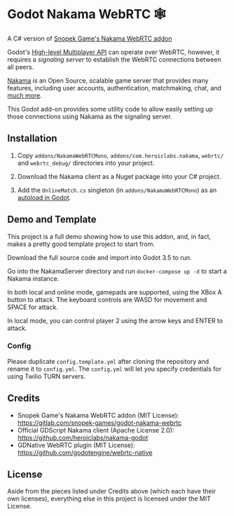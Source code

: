 # Godot Nakama WebRTC 🕸️

A C# version of [Snopek Game's Nakama WebRTC addon](https://gitlab.com/snopek-games/godot-nakama-webrtc)

Godot's [High-level Multiplayer API](https://docs.godotengine.org/en/stable/tutorials/networking/high_level_multiplayer.html)
can operate over WebRTC, however, it requires a _signaling server_ to establish
the WebRTC connections between all peers.

[Nakama](https://github.com/heroiclabs/nakama) is an Open Source, scalable game
server that provides many features, including user accounts, authentication,
matchmaking, chat, and [much more](https://heroiclabs.com/).

This Godot add-on provides some utility code to allow easily setting up those
connections using Nakama as the signaling server.

## Installation

1. Copy `addons/NakamaWebRTCMono`, `addons/com.heroiclabs.nakama`, `webrtc/` and `webrtc_debug/` directories into your project.

2. Download the Nakama client as a Nuget package into your C# project.

3. Add the `OnlineMatch.cs` singleton (in `addons/NakamaWebRTCMono`) as an [autoload in Godot](https://docs.godotengine.org/en/stable/getting_started/step_by_step/singletons_autoload.html).

## Demo and Template

This project is a full demo showing how to use this addon, and, in fact, makes
a pretty good template project to start from.

Download the full source code and import into Godot 3.5 to run.

Go into the NakamaServer directory and run  `docker-compose up -d` to start a
Nakama instance.

In both local and online mode, gamepads are supported, using the XBox A button
to attack. The keyboard controls are WASD for movement and SPACE for attack.

In local mode, you can control player 2 using the arrow keys and ENTER to
attack.

### Config

Please duplicate `config.template.yml` after cloning the repository and rename it to `config.yml`. The `config.yml` will let you specify credentials for using Twilio TURN servers. 

## Credits

* Snopek Game's Nakama WebRTC addon (MIT License): https://gitlab.com/snopek-games/godot-nakama-webrtc
* Official GDScript Nakama client (Apache License 2.0): https://github.com/heroiclabs/nakama-godot
* GDNative WebRTC plugin (MIT License): https://github.com/godotengine/webrtc-native

## License

Aside from the pieces listed under Credits above (which each have their own
licenses), everything else in this project is licensed under the MIT License.


